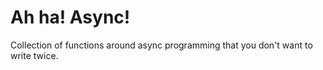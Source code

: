 # Ah ha! Async!
Collection of functions around async programming that you don't want to write twice.
